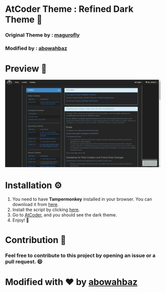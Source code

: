 # AtCoder Theme : Refined Dark Theme :new_moon_with_face:

### Original Theme by : [magurofly](https://github.com/magurofly)

### Modified by : [abowahbaz](https://github.com/abowahbaz)

# Preview :eyes:

[![Theme preview](screenshot.jpg)](screenshot.jpg)

# Installation :gear:

1. You need to have **Tampermonkey** installed in your browser. You can download it from [here](https://www.tampermonkey.net/).
2. Install the script by clicking [here](atcoder-dark-theme.user.js).
3. Go to [AtCoder](https://atcoder.jp/), and you should see the dark theme.
4. Enjoy! :tada:

# Contribution :handshake:

### Feel free to contribute to this project by opening an issue or a pull request. :smile:

# Modified with :heart: by [abowahbaz](https://github.com/abowahbaz)
